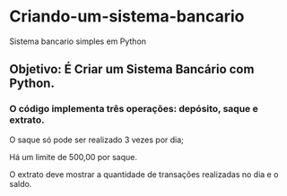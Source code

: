 # Criando-um-sistema-bancario
Sistema bancario simples em Python

## Objetivo:  É Criar um Sistema Bancário com Python. 
### O código implementa três operações: depósito, saque e extrato.

O saque só pode ser realizado 3 vezes por dia;

Há um limite de 500,00 por saque.

O extrato deve mostrar a quantidade de transações realizadas no dia e o saldo.
